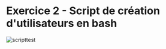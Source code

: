 # Exercice 2 - Script de création d'utilisateurs en bash

![scripttest](https://github.com/user-attachments/assets/5b6cdb97-35a5-4132-ae0a-95f2b488086a)
